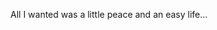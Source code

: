 All I wanted was a little peace and an easy life...

<!---
- 👋 Hi, I’m @PuiKey
- 👀 I’m interested in gaming.
- 🌱 I’m currently learning C, C++.
- 💞️ I’m looking to collaborate on AI Projects
- 📫 How to not reach me. 
-->

<!---
PuiKey/PuiKey is a ✨ special ✨ repository because its `README.md` (this file) appears on your GitHub profile.
You can click the Preview link to take a look at your changes.
--->
